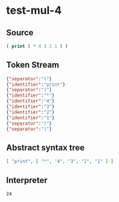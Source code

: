 # test-mul-4
## Source
```lisp
( print ( * 4 3 2 1 ) ) 
```
## Token Stream
```json
{"separator":"("}
{"identifier":"print"}
{"separator":"("}
{"identifier":"*"}
{"identifier":"4"}
{"identifier":"3"}
{"identifier":"2"}
{"identifier":"1"}
{"separator":")"}
{"separator":")"}
```
## Abstract syntax tree
```json
[ "print", [ "*", "4", "3", "2", "1" ] ]
```
## Interpreter
```bash
24
```